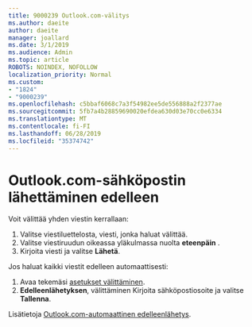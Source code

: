 ```yaml
---
title: 9000239 Outlook.com-välitys
ms.author: daeite
author: daeite
manager: joallard
ms.date: 3/1/2019
ms.audience: Admin
ms.topic: article
ROBOTS: NOINDEX, NOFOLLOW
localization_priority: Normal
ms.custom:
- "1824"
- "9000239"
ms.openlocfilehash: c5bbaf6068c7a3f54982ee5de556888a2f2377ae
ms.sourcegitcommit: 5fb7a4b28859690020efdea630d03e70cc0e6334
ms.translationtype: MT
ms.contentlocale: fi-FI
ms.lasthandoff: 06/28/2019
ms.locfileid: "35374742"
---
```

# <a name="forwarding-email-in-outlookcom"></a>Outlook.com-sähköpostin lähettäminen edelleen

Voit välittää yhden viestin kerrallaan:

1. Valitse viestiluettelosta, viesti, jonka haluat välittää.
2. Valitse viestiruudun oikeassa yläkulmassa nuolta **eteenpäin** .
3. Kirjoita viesti ja valitse **Lähetä**.

Jos haluat kaikki viestit edelleen automaattisesti:

1. Avaa tekemäsi [asetukset välittäminen](https://outlook.live.com/mail/options/mail/forwarding/forwardingOption).
2. **Edelleenlähetyksen**, välittäminen Kirjoita sähköpostiosoite ja valitse **Tallenna**.

Lisätietoja [Outlook.com-automaattinen edelleenlähetys](https://support.office.com/article/6246987c-6c8f-4144-b255-14fc07007dad).